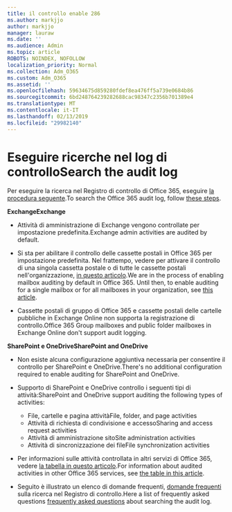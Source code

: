 ```yaml
---
title: il controllo enable 286
ms.author: markjjo
author: markjjo
manager: lauraw
ms.date: ''
ms.audience: Admin
ms.topic: article
ROBOTS: NOINDEX, NOFOLLOW
localization_priority: Normal
ms.collection: Adm_O365
ms.custom: Adm_O365
ms.assetid: ''
ms.openlocfilehash: 59634675d859280fdef8ea476ff5a739e0684b86
ms.sourcegitcommit: 6bd248764239282688cac98347c2356b701389e4
ms.translationtype: MT
ms.contentlocale: it-IT
ms.lasthandoff: 02/13/2019
ms.locfileid: "29982140"
---
```

# <a name="search-the-audit-log"></a><span data-ttu-id="e2f3d-102">Eseguire ricerche nel log di controllo</span><span class="sxs-lookup"><span data-stu-id="e2f3d-102">Search the audit log</span></span>

<span data-ttu-id="e2f3d-103">Per eseguire la ricerca nel Registro di controllo di Office 365, eseguire [la procedura seguente](https://docs.microsoft.com/office365/securitycompliance/search-the-audit-log-in-security-and-compliance#search-the-audit-log).</span><span class="sxs-lookup"><span data-stu-id="e2f3d-103">To search the Office 365 audit log, follow [these steps](https://docs.microsoft.com/office365/securitycompliance/search-the-audit-log-in-security-and-compliance#search-the-audit-log).</span></span> 

<span data-ttu-id="e2f3d-104">**Exchange**</span><span class="sxs-lookup"><span data-stu-id="e2f3d-104">**Exchange**</span></span>

- <span data-ttu-id="e2f3d-105">Attività di amministrazione di Exchange vengono controllate per impostazione predefinita.</span><span class="sxs-lookup"><span data-stu-id="e2f3d-105">Exchange admin activities are audited by default.</span></span>

- <span data-ttu-id="e2f3d-p101">Si sta per abilitare il controllo delle cassette postali in Office 365 per impostazione predefinita. Nel frattempo, vedere per attivare il controllo di una singola cassetta postale o di tutte le cassette postali nell'organizzazione, [in questo articolo](https://docs.microsoft.com/office365/securitycompliance/enable-mailbox-auditing).</span><span class="sxs-lookup"><span data-stu-id="e2f3d-p101">We are in the process of enabling mailbox auditing by default in Office 365. Until then, to enable auditing for a single mailbox or for all mailboxes in your organization, see  [this article](https://docs.microsoft.com/office365/securitycompliance/enable-mailbox-auditing).</span></span>

- <span data-ttu-id="e2f3d-108">Cassette postali di gruppo di Office 365 e cassette postali delle cartelle pubbliche in Exchange Online non supporta la registrazione di controllo.</span><span class="sxs-lookup"><span data-stu-id="e2f3d-108">Office 365 Group mailboxes and public folder mailboxes in Exchange Online don't support audit logging.</span></span>

<span data-ttu-id="e2f3d-109">**SharePoint e OneDrive**</span><span class="sxs-lookup"><span data-stu-id="e2f3d-109">**SharePoint and OneDrive**</span></span>

- <span data-ttu-id="e2f3d-110">Non esiste alcuna configurazione aggiuntiva necessaria per consentire il controllo per SharePoint e OneDrive.</span><span class="sxs-lookup"><span data-stu-id="e2f3d-110">There's no additional configuration required to enable auditing for SharePoint and OneDrive.</span></span>

- <span data-ttu-id="e2f3d-111">Supporto di SharePoint e OneDrive controllo i seguenti tipi di attività:</span><span class="sxs-lookup"><span data-stu-id="e2f3d-111">SharePoint and OneDrive support auditing the following types of activities:</span></span> 

    - <span data-ttu-id="e2f3d-112">File, cartelle e pagina attività</span><span class="sxs-lookup"><span data-stu-id="e2f3d-112">File, folder, and page activities</span></span>
    - <span data-ttu-id="e2f3d-113">Attività di richiesta di condivisione e accesso</span><span class="sxs-lookup"><span data-stu-id="e2f3d-113">Sharing and access request activities</span></span>
    - <span data-ttu-id="e2f3d-114">Attività di amministrazione sito</span><span class="sxs-lookup"><span data-stu-id="e2f3d-114">Site administration activities</span></span>
    - <span data-ttu-id="e2f3d-115">Attività di sincronizzazione dei file</span><span class="sxs-lookup"><span data-stu-id="e2f3d-115">File synchronization activities</span></span>

- <span data-ttu-id="e2f3d-116">Per informazioni sulle attività controllata in altri servizi di Office 365, vedere [la tabella in questo articolo](https://docs.microsoft.com/office365/securitycompliance/search-the-audit-log-in-security-and-compliance#audited-activities).</span><span class="sxs-lookup"><span data-stu-id="e2f3d-116">For information about audited activities in other Office 365 services, see  [the table in this article](https://docs.microsoft.com/office365/securitycompliance/search-the-audit-log-in-security-and-compliance#audited-activities).</span></span>

- <span data-ttu-id="e2f3d-117">Seguito è illustrato un elenco di domande frequenti, [domande frequenti](https://docs.microsoft.com/office365/securitycompliance/search-the-audit-log-in-security-and-compliance#frequently-asked-questions) sulla ricerca nel Registro di controllo.</span><span class="sxs-lookup"><span data-stu-id="e2f3d-117">Here a list of frequently asked questions [frequently asked questions](https://docs.microsoft.com/office365/securitycompliance/search-the-audit-log-in-security-and-compliance#frequently-asked-questions) about searching the audit log.</span></span>